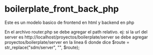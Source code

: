 # boilerplate_front_back_php

Este es un modelo basico de frontend en html y backend en php

En el archivo router.php se debe agregar el path relativo. ej: 
si la url del server es http://localhost/proyectos/boilerplate/server se debe agregar proyectos/boilerplate/server en la linea 6 donde dice 
    $route = str_replace("sdm/server", "", $route);


